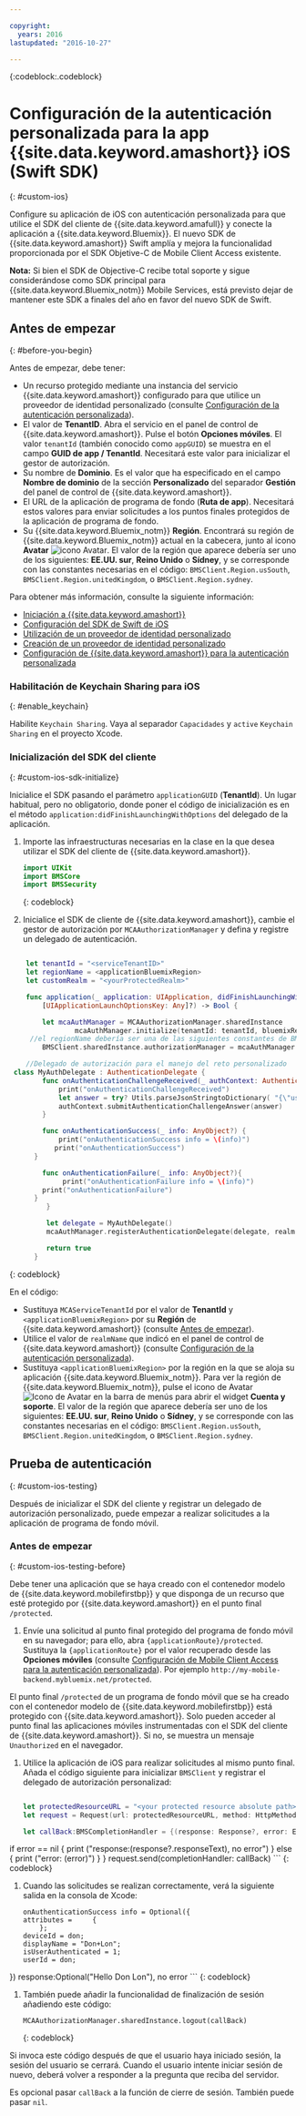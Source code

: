```yaml
---

copyright:
  years: 2016
lastupdated: "2016-10-27"

---
```


{:codeblock:.codeblock}


# Configuración de la autenticación personalizada para la app {{site.data.keyword.amashort}} iOS (Swift SDK)
{: #custom-ios}

Configure su aplicación de iOS con autenticación personalizada para que utilice el SDK del cliente de {{site.data.keyword.amafull}} y conecte la aplicación a {{site.data.keyword.Bluemix}}.  El nuevo SDK de {{site.data.keyword.amashort}} Swift amplía y mejora la funcionalidad proporcionada por el SDK Objetive-C de Mobile Client Access existente.

**Nota:** Si bien el SDK de Objective-C recibe total soporte y sigue considerándose como SDK principal para {{site.data.keyword.Bluemix_notm}} Mobile Services, está previsto dejar de mantener este SDK a finales del año en favor del nuevo SDK de Swift.

## Antes de empezar
{: #before-you-begin}

Antes de empezar, debe tener:

* Un recurso protegido mediante una instancia del servicio {{site.data.keyword.amashort}} configurado para que utilice un proveedor de identidad personalizado (consulte [Configuración de la autenticación personalizada](https://console.stage1.ng.bluemix.net/docs/services/mobileaccess/custom-auth-config-mca.html)).  
* El valor de **TenantID**. Abra el servicio en el panel de control de {{site.data.keyword.amashort}}. Pulse el botón **Opciones móviles**. El valor `tenantId` (también conocido como `appGUID`) se muestra en el campo **GUID de app / TenantId**. Necesitará este valor para inicializar el gestor de autorización.
* Su nombre de **Dominio**. Es el valor que ha especificado en el campo **Nombre de dominio** de la sección **Personalizado** del separador **Gestión** del panel de control de {{site.data.keyword.amashort}}.
* El URL de la aplicación de programa de fondo (**Ruta de app**). Necesitará estos valores para enviar solicitudes a los puntos finales protegidos de la aplicación de programa de fondo.
* Su {{site.data.keyword.Bluemix_notm}} **Región**. Encontrará su región de {{site.data.keyword.Bluemix_notm}} actual en la cabecera, junto al icono **Avatar** ![icono Avatar](images/face.jpg "icono Avatar"). El valor de la región que aparece debería ser uno de los siguientes: **EE.UU. sur**, **Reino Unido** o **Sídney**, y se corresponde con las constantes necesarias en el código: `BMSClient.Region.usSouth`, `BMSClient.Region.unitedKingdom`, o `BMSClient.Region.sydney`.

Para obtener más información, consulte la siguiente información:
 * [Iniciación a {{site.data.keyword.amashort}}](https://console.{DomainName}/docs/services/mobileaccess/index.html)
 * [Configuración del SDK de Swift de iOS](https://console.{DomainName}/docs/services/mobileaccess/getting-started-ios-swift-sdk.html)
 * [Utilización de un proveedor de identidad personalizado](https://console.{DomainName}/docs/services/mobileaccess/custom-auth.html)
 * [Creación de un proveedor de identidad personalizado](https://console.{DomainName}/docs/services/mobileaccess/custom-auth-identity-provider.html)
 * [Configuración de {{site.data.keyword.amashort}} para la autenticación personalizada](https://console.{DomainName}/docs/services/mobileaccess/custom-auth-config-mca.html)

### Habilitación de Keychain Sharing para iOS
{: #enable_keychain}

Habilite `Keychain Sharing`. Vaya al separador `Capacidades` y `active` `Keychain Sharing` en el proyecto Xcode.


### Inicialización del SDK del cliente
{: #custom-ios-sdk-initialize}

Inicialice el SDK pasando el parámetro `applicationGUID` (**TenantId**). Un lugar habitual, pero no obligatorio, donde poner el código de inicialización es en el método `application:didFinishLaunchingWithOptions` del delegado de la aplicación.

1. Importe las infraestructuras necesarias en la clase en la que desea utilizar el SDK del cliente de {{site.data.keyword.amashort}}.

	```Swift
	import UIKit
	import BMSCore
	import BMSSecurity
	```
	{: codeblock}

1. Inicialice el SDK de cliente de {{site.data.keyword.amashort}}, cambie el gestor de autorización por `MCAAuthorizationManager` y defina y registre un delegado de autenticación.

```Swift

	let tenantId = "<serviceTenantID>"
	let regionName = <applicationBluemixRegion>
	let customRealm = "<yourProtectedRealm>"

	func application(_ application: UIApplication, didFinishLaunchingWithOptions launchOptions: 
		[UIApplicationLaunchOptionsKey: Any]?) -> Bool {

		let mcaAuthManager = MCAAuthorizationManager.sharedInstance
	    		mcaAuthManager.initialize(tenantId: tenantId, bluemixRegion: regionName)
	 //el regionName debería ser una de las siguientes constantes de BMSClient.Region: BMSClient.Region.usSouth, BMSClient.Region.unitedKingdom o BMSClient.Region.sydney
		BMSClient.sharedInstance.authorizationManager = mcaAuthManager

	//Delegado de autorización para el manejo del reto personalizado
 class MyAuthDelegate : AuthenticationDelegate {
		func onAuthenticationChallengeReceived(_ authContext: AuthenticationContext, challenge: AnyObject){
		    print("onAuthenticationChallengeReceived")
		    let answer = try? Utils.parseJsonStringtoDictionary( "{\"userName\":\"" + "test" + "\",\"password\":\"" + "test" + "\"}")
			authContext.submitAuthenticationChallengeAnswer(answer)
		}

		func onAuthenticationSuccess(_ info: AnyObject?) {
		    print("onAuthenticationSuccess info = \(info)")
           print("onAuthenticationSuccess")
      }

		func onAuthenticationFailure(_ info: AnyObject?){
		     print("onAuthenticationFailure info = \(info)")
        print("onAuthenticationFailure")
      }
	     }

	     let delegate = MyAuthDelegate()
	     mcaAuthManager.registerAuthenticationDelegate(delegate, realm: customRealm)

	     return true
      }


```
{: codeblock}

En el código:
* Sustituya `MCAServiceTenantId` por el valor de **TenantId** y `<applicationBluemixRegion>` por su **Región** de {{site.data.keyword.amashort}} (consulte [Antes de empezar](##before-you-begin)). 
* Utilice el valor de `realmName` que indicó en el panel de control de {{site.data.keyword.amashort}} (consulte [Configuración de la autenticación personalizada](https://console.stage1.ng.bluemix.net/docs/services/mobileaccess/custom-auth-config-mca.html)).
* Sustituya `<applicationBluemixRegion>` por la región en la que se aloja su aplicación {{site.data.keyword.Bluemix_notm}}. Para ver la región de {{site.data.keyword.Bluemix_notm}}, pulse el icono de Avatar ![Icono de Avatar](images/face.jpg "Icono de Avatar") en la barra de menús para abrir el widget **Cuenta y soporte**.  El valor de la región que aparece debería ser uno de los siguientes: **EE.UU. sur**, **Reino Unido** o **Sídney**, y se corresponde con las constantes necesarias en el código: `BMSClient.Region.usSouth`, `BMSClient.Region.unitedKingdom`, o `BMSClient.Region.sydney`.
   
  
## Prueba de autenticación
{: #custom-ios-testing}

Después de inicializar el SDK del cliente y registrar un delegado de autorización personalizado, puede empezar a realizar solicitudes a la aplicación de programa de fondo móvil.

### Antes de empezar
{: #custom-ios-testing-before}

 Debe tener una aplicación que se haya creado con el contenedor modelo de {{site.data.keyword.mobilefirstbp}} y que disponga de un recurso que esté protegido por {{site.data.keyword.amashort}} en el punto final `/protected`.

1. Envíe una solicitud al punto final protegido del programa de fondo móvil en su navegador; para ello, abra `{applicationRoute}/protected`. Sustituya la `{applicationRoute}` por el valor recuperado desde las **Opciones móviles** (consulte [Configuración de Mobile Client Access para la autenticación personalizada](#custom-auth-ios-configmca)). Por ejemplo `http://my-mobile-backend.mybluemix.net/protected`.

 El punto final `/protected` de un programa de fondo móvil que se ha creado con el contenedor modelo de {{site.data.keyword.mobilefirstbp}} está protegido con {{site.data.keyword.amashort}}. Solo pueden acceder al punto final las aplicaciones móviles instrumentadas con el SDK del cliente de {{site.data.keyword.amashort}}. Si no, se muestra un mensaje `Unauthorized` en el navegador.

1. Utilice la aplicación de iOS para realizar solicitudes al mismo punto final. Añada el código siguiente para inicializar `BMSClient` y registrar el delegado de autorización personalizad:

    ```Swift

	let protectedResourceURL = "<your protected resource absolute path>"
	let request = Request(url: protectedResourceURL, method: HttpMethod.GET)

	let callBack:BMSCompletionHandler = {(response: Response?, error: Error?) in
  if error == nil {
	       print ("response:\(response?.responseText), no error")
	    } else {
	       print ("error: \(error)")
	    }
	}
	request.send(completionHandler: callBack)
     ```
     {: codeblock}

1. Cuando las solicitudes se realizan correctamente, verá la siguiente salida en la consola de Xcode:

	 ```
	 onAuthenticationSuccess info = Optional({
     attributes =     {
	     };
     deviceId = don;
     displayName = "Don+Lon";
     isUserAuthenticated = 1;
     userId = don;
 })
	 response:Optional("Hello Don Lon"), no error
	 ```
	 {: codeblock}

1. También puede añadir la funcionalidad de finalización de sesión añadiendo este código:

	 ```
	 MCAAuthorizationManager.sharedInstance.logout(callBack)
	 ``` 
	 {: codeblock}

 Si invoca este código después de que el usuario haya iniciado sesión, la sesión del usuario se cerrará. Cuando el usuario intente iniciar sesión de nuevo, deberá volver a responder a la pregunta que reciba del servidor.

 Es opcional pasar `callBack` a la función de cierre de sesión. También puede pasar `nil`.
